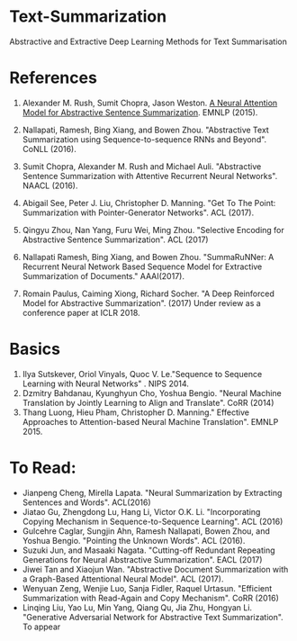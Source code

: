 # Text-Summarization
Abstractive and Extractive Deep Learning Methods for Text Summarisation

# References
1. Alexander M. Rush, Sumit Chopra, Jason Weston. [A Neural Attention Model for Abstractive Sentence Summarization](http://aclweb.org/anthology/D/D15/D15-1044.pdf). EMNLP (2015).

2. Nallapati, Ramesh, Bing Xiang, and Bowen Zhou. "Abstractive Text Summarization using Sequence-to-sequence RNNs and Beyond". CoNLL (2016).

3. Sumit Chopra, Alexander M. Rush and Michael Auli. "Abstractive Sentence Summarization with Attentive Recurrent Neural Networks". NAACL (2016).


4. Abigail See, Peter J. Liu, Christopher D. Manning. "Get To The Point: Summarization with Pointer-Generator Networks". ACL (2017).

5. Qingyu Zhou, Nan Yang, Furu Wei, Ming Zhou. "Selective Encoding for Abstractive Sentence Summarization". ACL (2017)

6. Nallapati Ramesh, Bing Xiang, and Bowen Zhou. "SummaRuNNer: A Recurrent Neural Network Based Sequence Model for Extractive Summarization of Documents."  AAAI(2017).

7. Romain Paulus, Caiming Xiong, Richard Socher. "A Deep Reinforced Model for Abstractive Summarization". (2017) Under review as a conference paper at ICLR 2018.

# Basics
1. Ilya Sutskever, Oriol Vinyals, Quoc V. Le."Sequence to Sequence Learning with Neural Networks" . NIPS 2014.
2. 	Dzmitry Bahdanau, Kyunghyun Cho, Yoshua Bengio. "Neural Machine Translation by Jointly Learning to Align and Translate". CoRR (2014)
3. Thang Luong, Hieu Pham, Christopher D. Manning." Effective Approaches to Attention-based Neural Machine Translation". EMNLP 2015.

# To Read:
- Jianpeng Cheng, Mirella Lapata. "Neural Summarization by Extracting Sentences and Words". ACL(2016)
- Jiatao Gu, Zhengdong Lu, Hang Li, Victor O.K. Li. "Incorporating Copying Mechanism in Sequence-to-Sequence Learning". ACL (2016)
- Gulcehre Caglar, Sungjin Ahn, Ramesh Nallapati, Bowen Zhou, and Yoshua Bengio. "Pointing the Unknown Words". ACL (2016).
- Suzuki Jun, and Masaaki Nagata. "Cutting-off Redundant Repeating Generations for Neural Abstractive Summarization". EACL (2017)
- Jiwei Tan and Xiaojun Wan. "Abstractive Document Summarization with a Graph-Based Attentional Neural Model". ACL (2017).
- Wenyuan Zeng, Wenjie Luo, Sanja Fidler, Raquel Urtasun. "Efficient Summarization with Read-Again and Copy Mechanism". CoRR (2016)
-  Linqing Liu, Yao Lu, Min Yang, Qiang Qu, Jia Zhu, Hongyan Li. "Generative Adversarial Network for Abstractive Text Summarization". To appear
